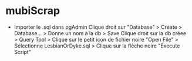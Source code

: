 # mubiScrap


- Importer le .sql dans pgAdmin
  Clique droit sur "Database" > Create > Database... > Donne un nom à la db > Save 
  Clique droit sur la db créee > Query Tool > Clique sur le petit icon de fichier noire "Open File" > Sélectionne LesbianOrDyke.sql > Clique sur la flèche noire "Execute Script" 
